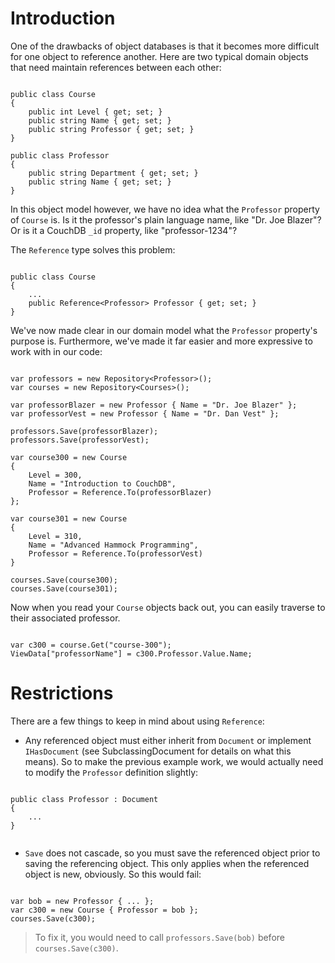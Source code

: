 # Introduction #

One of the drawbacks of object databases is that it becomes more difficult for one object to reference another. Here are two typical domain objects that need maintain references between each other:

```

public class Course
{
    public int Level { get; set; }
    public string Name { get; set; }
    public string Professor { get; set; }
}

public class Professor
{
    public string Department { get; set; }
    public string Name { get; set; }
}

```

In this object model however, we have no idea what the `Professor` property of `Course` is. Is it the professor's plain language name, like "Dr. Joe Blazer"? Or is it a CouchDB `_id` property, like "professor-1234"?

The `Reference` type solves this problem:

```

public class Course
{
    ...
    public Reference<Professor> Professor { get; set; }
}

```

We've now made clear in our domain model what the `Professor` property's purpose is. Furthermore, we've made it far easier and more expressive to work with in our code:

```

var professors = new Repository<Professor>();
var courses = new Repository<Courses>();

var professorBlazer = new Professor { Name = "Dr. Joe Blazer" };
var professorVest = new Professor { Name = "Dr. Dan Vest" };

professors.Save(professorBlazer);
professors.Save(professorVest);

var course300 = new Course
{
    Level = 300,
    Name = "Introduction to CouchDB",
    Professor = Reference.To(professorBlazer)
};

var course301 = new Course
{
    Level = 310,
    Name = "Advanced Hammock Programming",
    Professor = Reference.To(professorVest)
}

courses.Save(course300);
courses.Save(course301);

```

Now when you read your `Course` objects back out, you can easily traverse to their associated professor.

```

var c300 = course.Get("course-300");
ViewData["professorName"] = c300.Professor.Value.Name;

```

# Restrictions #

There are a few things to keep in mind about using `Reference`:

  * Any referenced object must either inherit from `Document` or implement `IHasDocument` (see SubclassingDocument for details on what this means). So to make the previous example work, we would actually need to modify the `Professor` definition slightly:

```

public class Professor : Document
{
    ...
}
 
```

  * `Save` does not cascade, so you must save the referenced object prior to saving the referencing object. This only applies when the referenced object is new, obviously. So this would fail:

```

var bob = new Professor { ... };
var c300 = new Course { Professor = bob };
courses.Save(c300);

```

> To fix it, you would need to call `professors.Save(bob)` before `courses.Save(c300)`.